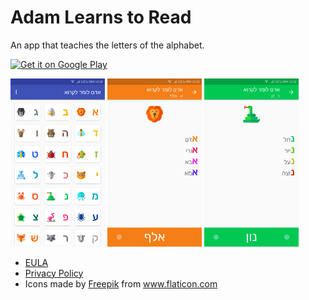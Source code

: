 # Adam Learns to Read
An app that teaches the letters of the alphabet.

<a href='https://play.google.com/store/apps/details?id=com.amaliapps.adamreading&pcampaignid=MKT-Other-global-all-co-prtnr-py-PartBadge-Mar2515-1' target='_blank'><img width="20%" height="20%" alt='Get it on Google Play' src='https://play.google.com/intl/en_us/badges/images/generic/en_badge_web_generic.png'/></a>

<img src="https://github.com/amaliaman/AdamReading/blob/master/screenshots/main.png" width="30%" height="30%"> <img src="https://github.com/amaliaman/AdamReading/blob/master/screenshots/aleph.png" width="30%" height="30%"> <img src="https://github.com/amaliaman/AdamReading/blob/master/screenshots/nun.png" width="30%" height="30%">

* <a href="https://sites.google.com/view/amaliapps/home/adam-learning-to-read/eula"  target='_blank'>EULA</a>
* <a href="https://sites.google.com/view/amaliapps/home/adam-learning-to-read/privacy-policy" target="_blank">Privacy Policy</a>
* Icons made by <a href="https://www.flaticon.com/authors/freepik" target='_blank'>Freepik</a> from <a href="https://www.flaticon.com/"     title="Flaticon" target='_blank'>www.flaticon.com</a>
